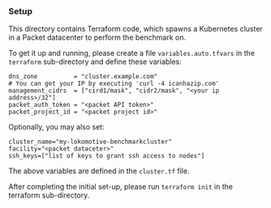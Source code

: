 ### Setup

This directory contains Terraform code, which spawns a Kubernetes cluster in a
Packet datacenter to perform the benchmark on.

To get it up and running, please create a file `variables.auto.tfvars`
in the `terraform` sub-directory and define these variables:

```
dns_zone          = "cluster.example.com"
# You can get your IP by executing 'curl -4 icanhazip.com'
management_cidrs  = ["cird1/mask", "cidr2/mask", "<your ip address>/32"]
packet_auth_token = "<packet API token>"
packet_project_id = "<packet project id>"
```

Optionally, you may also set:
```
cluster_name="my-lokomotive-benchmarkcluster" 
facility="<packet dataceter>"
ssh_keys=["list of keys to grant ssh access to nodes"]
```

The above variables are defined in the `cluster.tf` file.

After completing the initial set-up, please run `terraform init` in the
terraform sub-directory.
